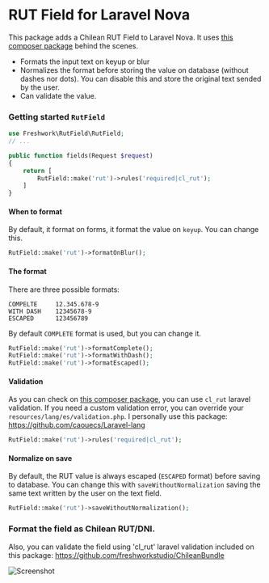 # RUT Field for Laravel Nova

This package adds a Chilean RUT Field to Laravel Nova. 
It uses [this composer package](https://github.com/freshworkstudio/ChileanBundle) behind the scenes.
- Formats the input text on keyup or blur
- Normalizes the format before storing the value on database (without dashes nor dots). You can disable this and store the original text sended by the user. 
- Can validate the value. 

### Getting started `RutField`


```php
use Freshwork\RutField\RutField;
// ...

public function fields(Request $request)
{
    return [
        RutField::make('rut')->rules('required|cl_rut');
    ]
}
```
#### When to format
By default, it format on forms, it format the value on `keyup`. You can change this. 
```php
RutField::make('rut')->formatOnBlur();
```

#### The format
There are three possible formats: 
```
COMPELTE     12.345.678-9
WITH DASH    12345678-9
ESCAPED      123456789
```
By default `COMPLETE` format is used, but you can change it. 
```php
RutField::make('rut')->formatComplete();
RutField::make('rut')->formatWithDash();
RutField::make('rut')->formatEscaped();
```

#### Validation
As you can check on [this composer package](https://github.com/freshworkstudio/ChileanBundle), you can use `cl_rut` laravel validation. 
If you need a custom validation error, you can override your `resources/lang/es/validation.php`. I personally use this package: https://github.com/caouecs/Laravel-lang 
```php
RutField::make('rut')->rules('required|cl_rut');
```

#### Normalize on save
By default, the RUT value is always escaped (`ESCAPED` format) before saving to database. You can change this with `saveWithoutNormalization` saving the same text written by the user on the text field.  
```php
RutField::make('rut')->saveWithoutNormalization();
```


### Format the field as Chilean RUT/DNI. 

Also, you can validate the field using 'cl_rut' laravel validation included on this package: 
https://github.com/freshworkstudio/ChileanBundle

![Screenshot](https://novapackages.com/storage/screenshots/OVgBxmtGwO8yrXeU1GKTivoKhznipJeHQO09onk7.gif)
